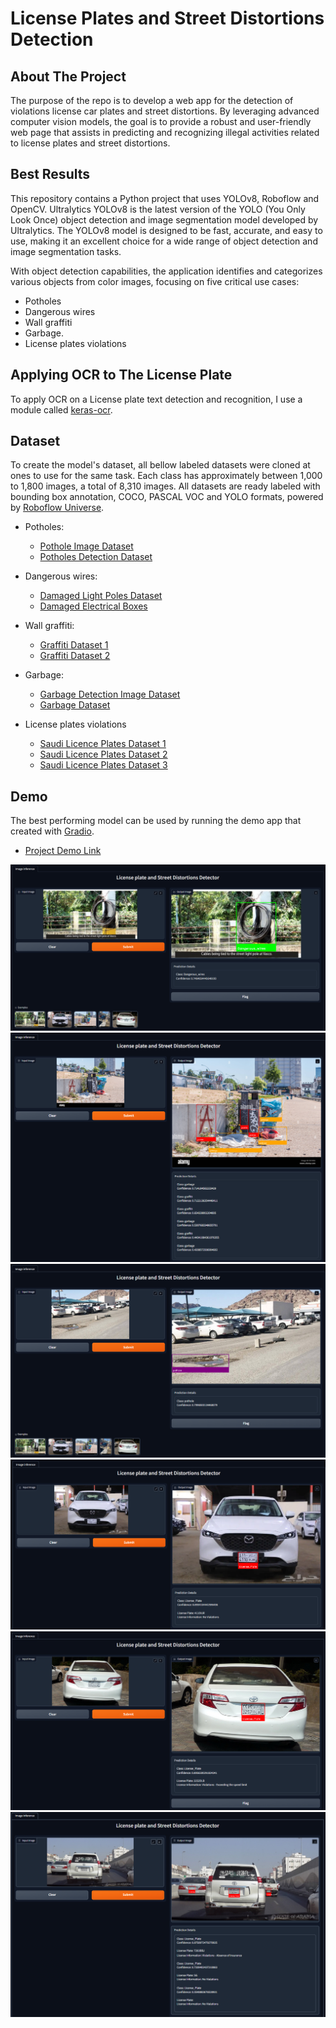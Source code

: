 # License Plates and Street Distortions Detection

## About The Project

The purpose of the repo is to develop a web app for the detection of violations license car plates and street distortions. By leveraging advanced computer vision models, the goal is to provide a robust and user-friendly web page that assists in predicting and recognizing illegal activities related to license plates and street distortions. 

## Best Results
This repository contains a Python project that uses YOLOv8, Roboflow and OpenCV. Ultralytics YOLOv8 is the latest version of the YOLO (You Only Look Once) object detection and image segmentation model developed by Ultralytics. The YOLOv8 model is designed to be fast, accurate, and easy to use, making it an excellent choice for a wide range of object detection and image segmentation tasks.

With object detection capabilities, the application identifies and categorizes various objects from color images, focusing on five critical use cases:
- Potholes
- Dangerous wires
- Wall graffiti
- Garbage.
- License plates violations


## Applying OCR to The License Plate
To apply OCR on a License plate text detection and recognition, I use a module called [keras-ocr](https://keras-ocr.readthedocs.io/en/latest/). 


## Dataset
To create the model's dataset, all bellow labeled datasets were cloned at ones to use for the same task. Each class has approximately between 1,000 to 1,800 images, a total of 8,310 images.
All datasets are ready labeled with bounding box annotation, COCO, PASCAL VOC and YOLO formats, powered by [Roboflow Universe](https://universe.roboflow.com/).

- Potholes:
  - [Pothole Image Dataset](https://universe.roboflow.com/belajar-y9rv6/pothole-projet/dataset/4)
  - [Potholes Detection Dataset](https://universe.roboflow.com/latifa-aloufi-cfd5y/potholes-detection740)

- Dangerous wires:
  - [Damaged Light Poles Dataset](https://universe.roboflow.com/umut/27agu/browse?queryText=class%3Akapakyok&pageSize=200&startingIndex=400&browseQuery=true)
  - [Damaged Electrical Boxes](https://universe.roboflow.com/xtu-zylqw/dsadsadsadas)

- Wall graffiti:
  - [Graffiti Dataset 1](https://universe.roboflow.com/feda/my-dataset-uda6e/dataset/1)
  - [Graffiti Dataset 2](https://universe.roboflow.com/workspace-2-iz9jz/graffiti-5sa0t)

- Garbage:
  - [Garbage Detection Image Dataset](https://universe.roboflow.com/universidad-carlos-iii-de-madrid-i1yfs/final-garbage-detection/dataset/1)
  - [Garbage Dataset](https://universe.roboflow.com/universidad-carlos-iii-de-madrid-i1yfs/4-better-garbage-detection)

- License plates violations
  - [Saudi Licence Plates Dataset 1](https://universe.roboflow.com/nawaf-barboud/saudi-plates)
  - [Saudi Licence Plates Dataset 2](https://universe.roboflow.com/elm/lpr-2eg4q)
  - [Saudi Licence Plates Dataset 3](https://universe.roboflow.com/scpm/scpm-ngswi)
 

## Demo
The best performing model can be used by running the demo app that created with [Gradio](https://www.gradio.app/).

- [Project Demo Link](https://47712febaa0f6ac094.gradio.live/)

![alt text](demo_gradio1.png)
![alt text](demo_gradio2.png)
![alt text](demo_gradio3.png)
![alt text](demo_gradio4.png)
![alt text](demo_gradio5.png)
![alt text](demo_gradio6.png)




